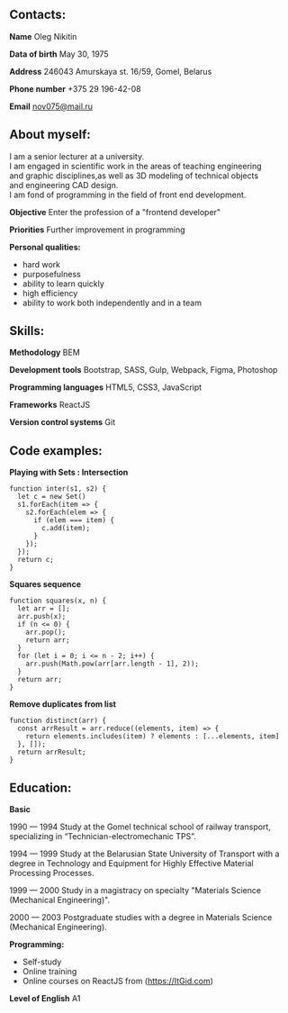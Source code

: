 ## Contacts:

**Name** Oleg Nikitin

**Data of birth** May 30, 1975

**Address** 246043 Amurskaya st. 16/59, Gomel, Belarus

**Phone number** +375 29 196-42-08

**Email** nov075@mail.ru

## About myself:

I am a senior lecturer at a university.  
I am engaged in scientific work in the areas of teaching engineering  
and graphic disciplines,as well as 3D modeling of technical objects  
and engineering CAD design.  
I am fond of programming in the field of front end development.

**Objective** Enter the profession of a "frontend developer"

**Priorities** Further improvement in programming

**Personal qualities:**

-   hard work
-   purposefulness
-   ability to learn quickly
-   high efficiency
-   ability to work both independently and in a team

## Skills:

**Methodology** BEM

**Development tools** Bootstrap, SASS, Gulp, Webpack, Figma, Photoshop

**Programming languages** HTML5, CSS3, JavaScript

**Frameworks** ReactJS

**Version control systems** Git

## Code examples:

**Playing with Sets : Intersection**

```
function inter(s1, s2) {
  let c = new Set()
  s1.forEach(item => {
    s2.forEach(elem => {
      if (elem === item) {
        c.add(item);
      }
    });
  });
  return c;
}
```

**Squares sequence**

```
function squares(x, n) {
  let arr = [];
  arr.push(x);
  if (n <= 0) {
    arr.pop();
    return arr;
  }
  for (let i = 0; i <= n - 2; i++) {
    arr.push(Math.pow(arr[arr.length - 1], 2));
  }
  return arr;
}
```

**Remove duplicates from list**

```
function distinct(arr) {
  const arrResult = arr.reduce((elements, item) => {
    return elements.includes(item) ? elements : [...elements, item]
  }, []);
  return arrResult;
}

```

## Education:

**Basic**

1990 — 1994 Study at the Gomel technical school of railway transport, specializing in “Technician-electromechanic TPS”.

1994 — 1999 Study at the Belarusian State University of Transport with a degree in Technology and Equipment for Highly Effective Material Processing Processes.

1999 — 2000 Study in a magistracy on specialty "Materials Science (Mechanical Engineering)".

2000 — 2003 Postgraduate studies with a degree in Materials Science (Mechanical Engineering).

**Programming:**

-   Self-study
-   Online training
-   Online courses on ReactJS from (https://ItGid.com)

**Level of English** A1
